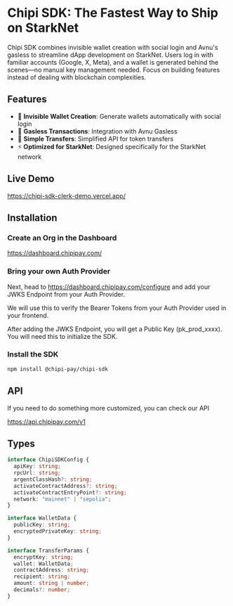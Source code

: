 # Chipi SDK: The Fastest Way to Ship on StarkNet

Chipi SDK combines invisible wallet creation with social login and Avnu's gasless to streamline dApp development on StarkNet. Users log in with familiar accounts (Google, X, Meta), and a wallet is generated behind the scenes—no manual key management needed. Focus on building features instead of dealing with blockchain complexities.

## Features

- 🔐 **Invisible Wallet Creation**: Generate wallets automatically with social login
- 💸 **Gasless Transactions**: Integration with Avnu Gasless
- 🔄 **Simple Transfers**: Simplified API for token transfers
- ⚡ **Optimized for StarkNet**: Designed specifically for the StarkNet network

## Live Demo

https://chipi-sdk-clerk-demo.vercel.app/

## Installation

### Create an Org in the Dashboard

https://dashboard.chipipay.com/

### Bring your own Auth Provider

Next, head to https://dashboard.chipipay.com/configure and add your JWKS Endpoint from your Auth Provider. 

We will use this to verify the Bearer Tokens from your Auth Provider used in your frontend.

After adding the JWKS Endpoint, you will get a Public Key (pk_prod_xxxx). You will need this to initialize the SDK.

### Install the SDK

```bash
npm install @chipi-pay/chipi-sdk
```


## API

If you need to do something more customized, you can check our API

https://api.chipipay.com/v1

## Types

```typescript
interface ChipiSDKConfig {
  apiKey: string;
  rpcUrl: string;
  argentClassHash?: string;
  activateContractAddress?: string;
  activateContractEntryPoint?: string;
  network: "mainnet" | "sepolia";
}

interface WalletData {
  publicKey: string;
  encryptedPrivateKey: string;
}

interface TransferParams {
  encryptKey: string;
  wallet: WalletData;
  contractAddress: string;
  recipient: string;
  amount: string | number;
  decimals?: number;
}
```

